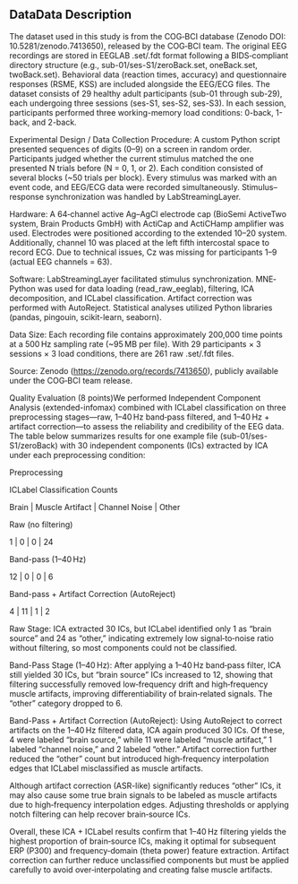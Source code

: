 DataData Description
-
The dataset used in this study is from the COG‐BCI database (Zenodo DOI: 10.5281/zenodo.7413650), released by the COG‐BCI team. The original EEG recordings are stored in EEGLAB .set/.fdt format following a BIDS‐compliant directory structure (e.g., sub-01/ses-S1/zeroBack.set, oneBack.set, twoBack.set). Behavioral data (reaction times, accuracy) and questionnaire responses (RSME, KSS) are included alongside the EEG/ECG files. The dataset consists of 29 healthy adult participants (sub-01 through sub-29), each undergoing three sessions (ses-S1, ses-S2, ses-S3). In each session, participants performed three working-memory load conditions: 0-back, 1-back, and 2-back.

Experimental Design / Data Collection Procedure: A custom Python script presented sequences of digits (0–9) on a screen in random order. Participants judged whether the current stimulus matched the one presented N trials before (N = 0, 1, or 2). Each condition consisted of several blocks (~50 trials per block). Every stimulus was marked with an event code, and EEG/ECG data were recorded simultaneously. Stimulus–response synchronization was handled by LabStreamingLayer.

Hardware: A 64‐channel active Ag–AgCl electrode cap (BioSemi ActiveTwo system, Brain Products GmbH) with ActiCap and ActiCHamp amplifier was used. Electrodes were positioned according to the extended 10–20 system. Additionally, channel 10 was placed at the left fifth intercostal space to record ECG. Due to technical issues, Cz was missing for participants 1–9 (actual EEG channels = 63).

Software: LabStreamingLayer facilitated stimulus synchronization. MNE‐Python was used for data loading (read_raw_eeglab), filtering, ICA decomposition, and ICLabel classification. Artifact correction was performed with AutoReject. Statistical analyses utilized Python libraries (pandas, pingouin, scikit-learn, seaborn).

Data Size: Each recording file contains approximately 200,000 time points at a 500 Hz sampling rate (~95 MB per file). With 29 participants × 3 sessions × 3 load conditions, there are 261 raw .set/.fdt files.

Source: Zenodo (https://zenodo.org/records/7413650), publicly available under the COG‐BCI team release.

Quality Evaluation (8 points)We performed Independent Component Analysis (extended-infomax) combined with ICLabel classification on three preprocessing stages—raw, 1–40 Hz band‐pass filtered, and 1–40 Hz + artifact correction—to assess the reliability and credibility of the EEG data. The table below summarizes results for one example file (sub-01/ses-S1/zeroBack) with 30 independent components (ICs) extracted by ICA under each preprocessing condition:

Preprocessing

ICLabel Classification Counts



Brain | Muscle Artifact | Channel Noise | Other

Raw (no filtering)

1   |        0         |       0       |   24

Band-pass (1–40 Hz)

12   |        0         |       0       |    6

Band-pass + Artifact Correction (AutoReject)

4   |       11         |       1       |    2

Raw Stage: ICA extracted 30 ICs, but ICLabel identified only 1 as “brain source” and 24 as “other,” indicating extremely low signal‐to‐noise ratio without filtering, so most components could not be classified.

Band-Pass Stage (1–40 Hz): After applying a 1–40 Hz band‐pass filter, ICA still yielded 30 ICs, but “brain source” ICs increased to 12, showing that filtering successfully removed low‐frequency drift and high‐frequency muscle artifacts, improving differentiability of brain‐related signals. The “other” category dropped to 6.

Band-Pass + Artifact Correction (AutoReject): Using AutoReject to correct artifacts on the 1–40 Hz filtered data, ICA again produced 30 ICs. Of these, 4 were labeled “brain source,” while 11 were labeled “muscle artifact,” 1 labeled “channel noise,” and 2 labeled “other.” Artifact correction further reduced the “other” count but introduced high‐frequency interpolation edges that ICLabel misclassified as muscle artifacts.

Although artifact correction (ASR-like) significantly reduces “other” ICs, it may also cause some true brain signals to be labeled as muscle artifacts due to high‐frequency interpolation edges. Adjusting thresholds or applying notch filtering can help recover brain‐source ICs.

Overall, these ICA + ICLabel results confirm that 1–40 Hz filtering yields the highest proportion of brain‐source ICs, making it optimal for subsequent ERP (P300) and frequency‐domain (theta power) feature extraction. Artifact correction can further reduce unclassified components but must be applied carefully to avoid over‐interpolating and creating false muscle artifacts.
